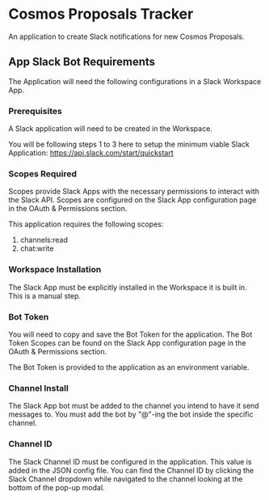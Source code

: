 # Cosmos Proposals Tracker

An application to create Slack notifications for new Cosmos Proposals.

## App Slack Bot Requirements

The Application will need the following configurations in a Slack Workspace App.

### Prerequisites

A Slack application will need to be created in the Workspace.

You will be following steps 1 to 3 here to setup the minimum viable Slack Application: https://api.slack.com/start/quickstart

### Scopes Required

Scopes provide Slack Apps with the necessary permissions to interact with the Slack API. Scopes are configured on the Slack App configuration page in the OAuth & Permissions section.

This application requires the following scopes:

1. channels:read
2. chat:write

### Workspace Installation

The Slack App must be explicitly installed in the Workspace it is built in. This is a manual step.

### Bot Token

You will need to copy and save the Bot Token for the application. The Bot Token  Scopes can be found on the Slack App configuration page in the OAuth & Permissions section.

The Bot Token is provided to the application as an environment variable.

### Channel Install

The Slack App bot must be added to the channel you intend to have it send messages to. You must add the bot by "@"-ing the bot inside the specific channel.

### Channel ID

The Slack Channel ID must be configured in the application. This value is added in the JSON config file. You can find the Channel ID by clicking the Slack Channel dropdown while navigated to the channel looking at the bottom of the pop-up modal.
